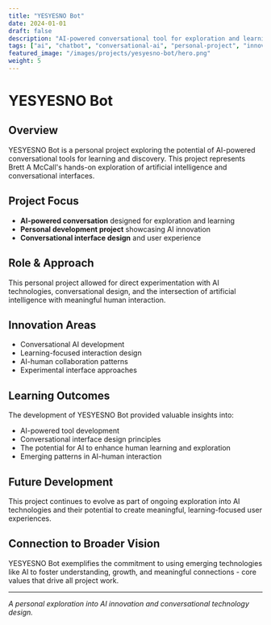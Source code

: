 ```yaml
---
title: "YESYESNO Bot"
date: 2024-01-01
draft: false
description: "AI-powered conversational tool for exploration and learning"
tags: ["ai", "chatbot", "conversational-ai", "personal-project", "innovation"]
featured_image: "/images/projects/yesyesno-bot/hero.png"
weight: 5
---
```


# YESYESNO Bot

## Overview

YESYESNO Bot is a personal project exploring the potential of AI-powered conversational tools for learning and discovery. This project represents Brett A McCall's hands-on exploration of artificial intelligence and conversational interfaces.

## Project Focus

- **AI-powered conversation** designed for exploration and learning
- **Personal development project** showcasing AI innovation
- **Conversational interface design** and user experience

## Role & Approach

This personal project allowed for direct experimentation with AI technologies, conversational design, and the intersection of artificial intelligence with meaningful human interaction.

## Innovation Areas

- Conversational AI development
- Learning-focused interaction design
- AI-human collaboration patterns
- Experimental interface approaches

## Learning Outcomes

The development of YESYESNO Bot provided valuable insights into:
- AI-powered tool development
- Conversational interface design principles
- The potential for AI to enhance human learning and exploration
- Emerging patterns in AI-human interaction

## Future Development

This project continues to evolve as part of ongoing exploration into AI technologies and their potential to create meaningful, learning-focused user experiences.

## Connection to Broader Vision

YESYESNO Bot exemplifies the commitment to using emerging technologies like AI to foster understanding, growth, and meaningful connections - core values that drive all project work.

---

*A personal exploration into AI innovation and conversational technology design.*